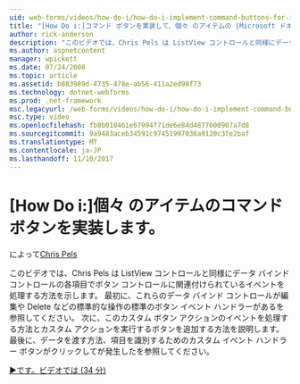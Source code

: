 ```yaml
---
uid: web-forms/videos/how-do-i/how-do-i-implement-command-buttons-for-individual-items
title: "[How Do i:]コマンド ボタンを実装して、個々 のアイテムの |Microsoft ドキュメント"
author: rick-anderson
description: "このビデオでは、Chris Pels は ListView コントロールと同様にデータ バインド コントロールの各項目でボタン コントロールに関連付けられているイベントを処理する方法を示します。 まずは。。。"
ms.author: aspnetcontent
manager: wpickett
ms.date: 07/24/2008
ms.topic: article
ms.assetid: b883989d-4735-478e-ab56-411a2ed98f73
ms.technology: dotnet-webforms
ms.prod: .net-framework
msc.legacyurl: /web-forms/videos/how-do-i/how-do-i-implement-command-buttons-for-individual-items
msc.type: video
ms.openlocfilehash: fb8b010461e67994f71de6e84d4877600907a7d8
ms.sourcegitcommit: 9a9483aceb34591c97451997036a9120c3fe2baf
ms.translationtype: MT
ms.contentlocale: ja-JP
ms.lasthandoff: 11/10/2017
---
```

<a name="how-do-i-implement-command-buttons-for-individual-items"></a>[How Do i:]個々 のアイテムのコマンド ボタンを実装します。
====================
によって[Chris Pels](https://twitter.com/chrispels)

このビデオでは、Chris Pels は ListView コントロールと同様にデータ バインド コントロールの各項目でボタン コントロールに関連付けられているイベントを処理する方法を示します。 最初に、これらのデータ バインド コントロールが編集や Delete などの標準的な操作の標準のボタン イベント ハンドラーがあるを参照してください。 次に、このカスタム ボタン アクションのイベントを処理する方法とカスタム アクションを実行するボタンを追加する方法を説明します。 最後に、データを渡す方法、項目を識別するためのカスタム イベント ハンドラー ボタンがクリックしてが発生したを参照してください。

[&#9654;です。ビデオでは (34 分)](https://channel9.msdn.com/Blogs/ASP-NET-Site-Videos/how-do-i-implement-command-buttons-for-individual-items)

